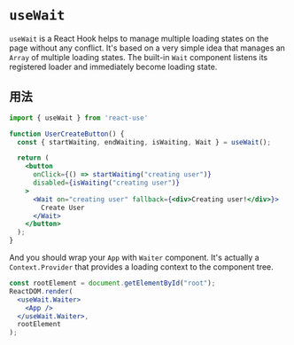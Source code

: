 # `useWait`

`useWait` is a React Hook helps to manage multiple loading states on the page without any conflict. It's based on a very simple idea that manages an `Array` of multiple loading states. The built-in `Wait` component listens its registered loader and immediately become loading state.

## 用法

```jsx
import { useWait } from 'react-use'

function UserCreateButton() {
  const { startWaiting, endWaiting, isWaiting, Wait } = useWait();

  return (
    <button
      onClick={() => startWaiting("creating user")}
      disabled={isWaiting("creating user")}
    >
      <Wait on="creating user" fallback={<div>Creating user!</div>}>
        Create User
      </Wait>
    </button>
  );
}
```

And you should wrap your `App` with `Waiter` component. It's actually a `Context.Provider` that provides a loading context to the component tree.

```jsx
const rootElement = document.getElementById("root");
ReactDOM.render(
  <useWait.Waiter>
    <App />
  </useWait.Waiter>,
  rootElement
);
```
